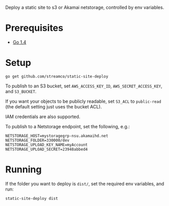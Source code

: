 Deploy a static site to s3 or Akamai netstorage, controlled by env variables.

# Prerequisites

- [Go 1.4](https://golang.org/doc/install)

# Setup

    go get github.com/streamco/static-site-deploy

To publish to an S3 bucket, set `AWS_ACCESS_KEY_ID`, `AWS_SECRET_ACCESS_KEY`, and `S3_BUCKET`.

If you want your objects to be publicly readable, set `S3_ACL` to `public-read`
(the default setting just uses the bucket ACL).

IAM credentials are also supported.

To publish to a Netstorage endpoint, set the following, e.g.:

    NETSTORAGE_HOST=mystoragegrp-nsu.akamaihd.net
    NETSTORAGE_FOLDER=330000/dev
    NETSTORAGE_UPLOAD_KEY_NAME=myAccount
    NETSTORAGE_UPLOAD_SECRET=23948abbed4

# Running

If the folder you want to deploy is `dist/`, set the required env variables, and run:

    static-site-deploy dist
